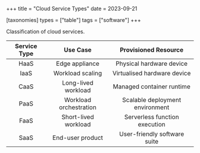 +++
title = "Cloud Service Types"
date = 2023-09-21

[taxonomies]
types = ["table"]
tags = ["software"]
+++

Classification of cloud services.

<!-- more -->

| Service Type |        Use Case        |      Provisioned Resource       |
|:------------:|:----------------------:|:-------------------------------:|
|     HaaS     |     Edge appliance     |    Physical hardware device     |
|     IaaS     |    Workload scaling    |   Virtualised hardware device   |
|     CaaS     |  Long-lived workload   |    Managed container runtime    |
|     PaaS     | Workload orchestration | Scalable deployment environment |
|     FaaS     |  Short-lived workload  |  Serverless function execution  |
|     SaaS     |    End-user product    |  User-friendly software suite   |
